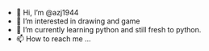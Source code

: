 - 👋 Hi, I’m @azj1944
- 👀 I’m interested in drawing and game
- 🌱 I’m currently learning python and still fresh to python.
- 📫 How to reach me ...

<!---
azj1944/azj1944 is a ✨ special ✨ repository because its `README.md` (this file) appears on your GitHub profile.
You can click the Preview link to take a look at your changes.
--->

